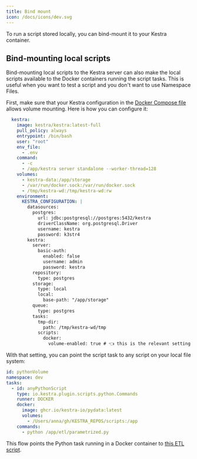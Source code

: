 ```yaml
---
title: Bind mount
icon: /docs/icons/dev.svg
---
```


To run a script stored locally, you can bind-mount it to your Kestra container.

## Bind-mounting local scripts

Bind-mounting local scripts to the Kestra server can also make the local scripts available to the Docker containers running the script tasks. This is useful when you want to test a script and you don't want to use Namespace Files.

First, make sure that your Kestra configuration in the [Docker Compose file](https://github.com/kestra-io/kestra/blob/develop/docker-compose.yml) allows volume mounting. Here is how you can configure it:

```yaml
  kestra:
    image: kestra/kestra:latest-full
    pull_policy: always
    entrypoint: /bin/bash
    user: "root"
    env_file:
      - .env
    command:
      - -c
      - /app/kestra server standalone --worker-thread=128
    volumes:
      - kestra-data:/app/storage
      - /var/run/docker.sock:/var/run/docker.sock
      - /tmp/kestra-wd:/tmp/kestra-wd:rw
    environment:
      KESTRA_CONFIGURATION: |
        datasources:
          postgres:
            url: jdbc:postgresql://postgres:5432/kestra
            driverClassName: org.postgresql.Driver
            username: kestra
            password: k3str4
        kestra:
          server:
            basic-auth:
              enabled: false
              username: admin
              password: kestra
          repository:
            type: postgres
          storage:
            type: local
            local:
              base-path: "/app/storage"
          queue:
            type: postgres
          tasks:
            tmp-dir:
              path: /tmp/kestra-wd/tmp
            scripts:
              docker:
                volume-enabled: true # 👈 this is the relevant setting
```

With that setting, you can point the script task to any script on your local file system:

```yaml
id: pythonVolume
namespace: dev
tasks:
  - id: anyPythonScript
    type: io.kestra.plugin.scripts.python.Commands
    runner: DOCKER
    docker:
      image: ghcr.io/kestra-io/pydata:latest
      volumes:
        - /Users/anna/gh/KESTRA_REPOS/scripts:/app
    commands:
      - python /app/etl/parametrized.py
```

This flow points the Python task running in a Docker container to [this ETL script](https://github.com/kestra-io/scripts/blob/main/etl/parametrized.py).